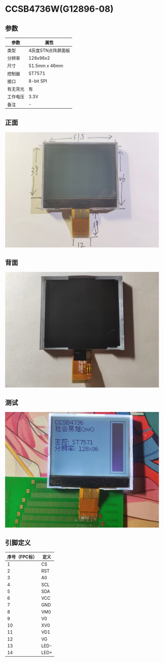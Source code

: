 # CCSB4736W(G12896-08)

## 参数

| 参数     | 属性               |
| -------- | ------------------ |
| 类型     | 4灰度STN点阵屏面板 |
| 分辨率   | 128x96x2           |
| 尺寸     | 51.5mm x 46mm      |
| 控制器   | ST7571             |
| 接口     | 8-bit SPI          |
| 有无背光 | 有                 |
| 工作电压 | 3.3V               |
| 备注     | -                  |

## 正面

![正面](正面.jpg)

## 背面

![背面](背面.jpg)

## 测试

![测试](测试.jpg)

## 引脚定义

| 序号（FPC标） | 定义 |
| ------------- | ---- |
| 1             | CS   |
| 2             | RST  |
| 3             | A0   |
| 4             | SCL  |
| 5             | SDA  |
| 6             | VCC  |
| 7             | GND  |
| 8             | VM0  |
| 9             | V0   |
| 10            | XV0  |
| 11            | VD1  |
| 12            | VG   |
| 13            | LED- |
| 14            | LED+ |
